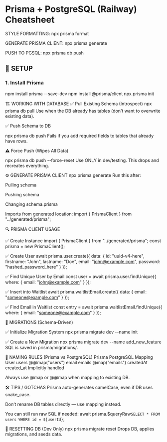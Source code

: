 # Prisma + PostgreSQL (Railway) Cheatsheet

STYLE FORMATTING: npx prisma format

GENERATE PRISMA CLIENT: npx prisma generate

PUSH TO PGSQL: npx prisma db push

## 🔧 SETUP

### 1. Install Prisma

npm install prisma --save-dev
npm install @prisma/client
npx prisma init

🏗️ WORKING WITH DATABASE
✅ Pull Existing Schema (Introspect)
npx prisma db pull
Use when the DB already has tables (don't want to overwrite existing data).

✅ Push Schema to DB

npx prisma db push
Fails if you add required fields to tables that already have rows.

⚠️ Force Push (Wipes All Data)

npx prisma db push --force-reset
Use ONLY in dev/testing. This drops and recreates everything.

⚙️ GENERATE PRISMA CLIENT
npx prisma generate
Run this after:

Pulling schema

Pushing schema

Changing schema.prisma

Imports from generated location:
import { PrismaClient } from "../generated/prisma";

🔍 PRISMA CLIENT USAGE

✅ Create Instance
import { PrismaClient } from "../generated/prisma";
const prisma = new PrismaClient();

✅ Create User
await prisma.user.create({
data: {
id: "uuid-v4-here",
firstname: "John",
lastname: "Doe",
email: "john@example.com",
password: "hashed_password_here"
}
});

✅ Find Unique User by Email
const user = await prisma.user.findUnique({
where: { email: "john@example.com" }
});

✅ Insert into Waitlist
await prisma.waitlistEmail.create({
data: { email: "someone@example.com" }
});

✅ Find Email in Waitlist
const entry = await prisma.waitlistEmail.findUnique({
where: { email: "someone@example.com" }
});

🔁 MIGRATIONS (Schema-Driven)

✅ Initialize Migration System
npx prisma migrate dev --name init

✅ Create a New Migration
npx prisma migrate dev --name add_new_feature
SQL is saved in prisma/migrations/.

🧼 NAMING RULES (Prisma vs PostgreSQL)
Prisma PostgreSQL Mapping
User users @@map("users")
email emails @map("emails")
createdAt created_at Implicitly handled

Always use @map or @@map when mapping to existing DB.

🛠️ TIPS / GOTCHAS
Prisma auto-generates camelCase, even if DB uses snake_case.

Don’t rename DB tables directly — use mapping instead.

You can still run raw SQL if needed:
await prisma.$queryRaw`SELECT * FROM users WHERE id = ${userId}`;

🧪 RESETTING DB (Dev Only)
npx prisma migrate reset
Drops DB, applies migrations, and seeds data.

